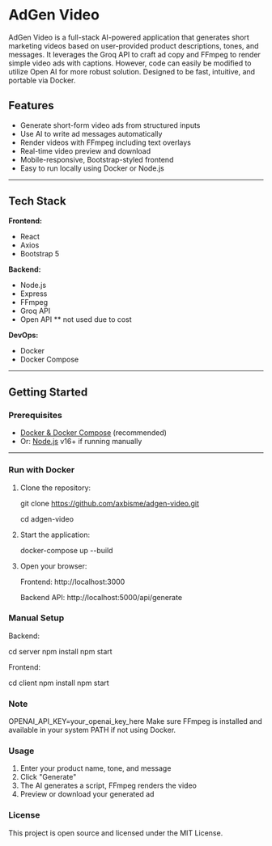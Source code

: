 # AdGen Video

AdGen Video is a full-stack AI-powered application that generates short marketing videos based on user-provided product descriptions, tones, and messages. 
It leverages the Groq API to craft ad copy and FFmpeg to render simple video ads with captions. However, code can easily be modified to utilize
Open AI for more robust solution. Designed to be fast, intuitive, and portable via Docker.

## Features

- Generate short-form video ads from structured inputs
- Use AI to write ad messages automatically
- Render videos with FFmpeg including text overlays
- Real-time video preview and download
- Mobile-responsive, Bootstrap-styled frontend
- Easy to run locally using Docker or Node.js

---

## Tech Stack

**Frontend:**
- React
- Axios
- Bootstrap 5

**Backend:**
- Node.js
- Express
- FFmpeg
- Groq API
- Open API ** not used due to cost

**DevOps:**
- Docker
- Docker Compose

---

## Getting Started

### Prerequisites

- [Docker & Docker Compose](https://docs.docker.com/compose/) (recommended)
- Or: [Node.js](https://nodejs.org/) v16+ if running manually

---

### Run with Docker

1. Clone the repository:

    git clone https://github.com/axbisme/adgen-video.git

    cd adgen-video

2. Start the application:

    docker-compose up --build

3. Open your browser:

    Frontend: http://localhost:3000

    Backend API: http://localhost:5000/api/generate


### Manual Setup

Backend:

cd server
npm install
npm start

Frontend:

cd client
npm install
npm start

### Note
OPENAI_API_KEY=your_openai_key_here
Make sure FFmpeg is installed and available in your system PATH if not using Docker.

### Usage
1. Enter your product name, tone, and message
2. Click "Generate"
3. The AI generates a script, FFmpeg renders the video
4. Preview or download your generated ad

### License
This project is open source and licensed under the MIT License.

